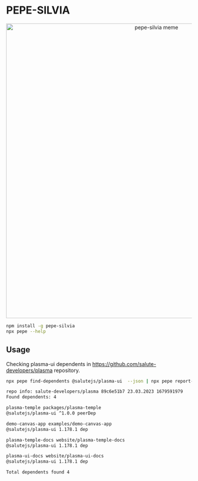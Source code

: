 PEPE-SILVIA
=================

<p align="center">
  <img width="800" src="https://i.kym-cdn.com/entries/icons/original/000/022/524/pepe_silvia_meme_banner.jpg" alt="pepe-silvia meme" />
</p>



```sh
npm install -g pepe-silvia
npx pepe --help
```

## Usage

Checking plasma-ui dependents in https://github.com/salute-developers/plasma repository.

```sh
npx pepe find-dependents @salutejs/plasma-ui  --json | npx pepe report-dependents

repo info: salute-developers/plasma 89c6e51b7 23.03.2023 1679591979
Found dependents: 4

plasma-temple packages/plasma-temple
@salutejs/plasma-ui ^1.0.0 peerDep

demo-canvas-app examples/demo-canvas-app
@salutejs/plasma-ui 1.178.1 dep

plasma-temple-docs website/plasma-temple-docs
@salutejs/plasma-ui 1.178.1 dep

plasma-ui-docs website/plasma-ui-docs
@salutejs/plasma-ui 1.178.1 dep

Total dependents found 4
```

